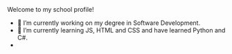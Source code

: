 <!--
**benwasden/benwasden** is a ✨ _special_ ✨ repository because its `README.md` (this file) appears on your GitHub profile.

Here are some ideas to get you started:

- 🔭 I’m currently working on ...
- 🌱 I’m currently learning ...
- 👯 I’m looking to collaborate on ...
- 🤔 I’m looking for help with ...
- 💬 Ask me about ...
- 📫 How to reach me: ...
- 😄 Pronouns: ...
- ⚡ Fun fact: ...
-->
<title>Hi! I'm Ben Wasden.</title>
Welcome to my school profile!

- 🔭 I’m currently working on my degree in Software Development.
- 🌱 I’m currently learning JS, HTML and CSS and have learned Python and C#.
- 
